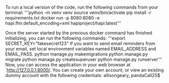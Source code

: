 
   To run a local version of the code, run the following commands from your terminal:
   '''python -m venv venv
   source venv/bin/activate
   pip install -r requirements.txt
   docker run -p 8080:8080 -e hapi.fhir.default_encoding=xml hapiproject/hapi:latest'''

   Once the server started by the previous docker command has finished initializing, you can run the following commands:
   '''export SECRET_KEY="fakesecret123"
   If you want to send email reminders from your email, set local environment variables named EMAIL_ADDRESS and EMAIL_PASS.
   python manage.py makemigrations
   python manage.py migrate
   python manage.py createsuperuser
   python manage.py runserver'''
   Now, you can access the application in your web browser at `http://127.0.0.1:8000/. You can create your own account, or view an existing dummy account with the following credentials: allisongeary, pandaCall25$
